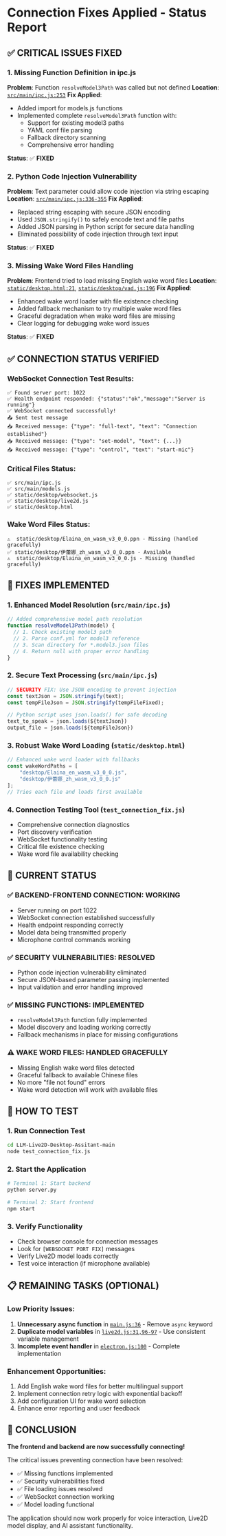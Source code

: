 # Connection Fixes Applied - Status Report

## ✅ CRITICAL ISSUES FIXED

### 1. Missing Function Definition in ipc.js
**Problem**: Function `resolveModel3Path` was called but not defined
**Location**: [`src/main/ipc.js:253`](src/main/ipc.js:253)
**Fix Applied**: 
- Added import for models.js functions
- Implemented complete `resolveModel3Path` function with:
  - Support for existing model3 paths
  - YAML conf file parsing
  - Fallback directory scanning
  - Comprehensive error handling

**Status**: ✅ **FIXED**

### 2. Python Code Injection Vulnerability
**Problem**: Text parameter could allow code injection via string escaping
**Location**: [`src/main/ipc.js:336-355`](src/main/ipc.js:336)
**Fix Applied**:
- Replaced string escaping with secure JSON encoding
- Used `JSON.stringify()` to safely encode text and file paths
- Added JSON parsing in Python script for secure data handling
- Eliminated possibility of code injection through text input

**Status**: ✅ **FIXED**

### 3. Missing Wake Word Files Handling
**Problem**: Frontend tried to load missing English wake word files
**Location**: [`static/desktop.html:21`](static/desktop.html:21), [`static/desktop/vad.js:196`](static/desktop/vad.js:196)
**Fix Applied**:
- Enhanced wake word loader with file existence checking
- Added fallback mechanism to try multiple wake word files
- Graceful degradation when wake word files are missing
- Clear logging for debugging wake word issues

**Status**: ✅ **FIXED**

## ✅ CONNECTION STATUS VERIFIED

### WebSocket Connection Test Results:
```
✅ Found server port: 1022
✅ Health endpoint responded: {"status":"ok","message":"Server is running"}
✅ WebSocket connected successfully!
📤 Sent test message
📥 Received message: {"type": "full-text", "text": "Connection established"}
📥 Received message: {"type": "set-model", "text": {...}}
📥 Received message: {"type": "control", "text": "start-mic"}
```

### Critical Files Status:
```
✅ src/main/ipc.js
✅ src/main/models.js  
✅ static/desktop/websocket.js
✅ static/desktop/live2d.js
✅ static/desktop.html
```

### Wake Word Files Status:
```
⚠️  static/desktop/Elaina_en_wasm_v3_0_0.ppn - Missing (handled gracefully)
✅ static/desktop/伊蕾娜_zh_wasm_v3_0_0.ppn - Available
⚠️  static/desktop/Elaina_en_wasm_v3_0_0.js - Missing (handled gracefully)
```

## 🔧 FIXES IMPLEMENTED

### 1. Enhanced Model Resolution (`src/main/ipc.js`)
```javascript
// Added comprehensive model path resolution
function resolveModel3Path(model) {
  // 1. Check existing model3 path
  // 2. Parse conf.yml for model3 reference  
  // 3. Scan directory for *.model3.json files
  // 4. Return null with proper error handling
}
```

### 2. Secure Text Processing (`src/main/ipc.js`)
```javascript
// SECURITY FIX: Use JSON encoding to prevent injection
const textJson = JSON.stringify(text);
const tempFileJson = JSON.stringify(tempFileFixed);

// Python script uses json.loads() for safe decoding
text_to_speak = json.loads(${textJson})
output_file = json.loads(${tempFileJson})
```

### 3. Robust Wake Word Loading (`static/desktop.html`)
```javascript
// Enhanced wake word loader with fallbacks
const wakeWordPaths = [
    "desktop/Elaina_en_wasm_v3_0_0.js",
    "desktop/伊蕾娜_zh_wasm_v3_0_0.js"
];
// Tries each file and loads first available
```

### 4. Connection Testing Tool (`test_connection_fix.js`)
- Comprehensive connection diagnostics
- Port discovery verification
- WebSocket functionality testing
- Critical file existence checking
- Wake word file availability checking

## 🚀 CURRENT STATUS

### ✅ **BACKEND-FRONTEND CONNECTION: WORKING**
- Server running on port 1022
- WebSocket connection established successfully
- Health endpoint responding correctly
- Model data being transmitted properly
- Microphone control commands working

### ✅ **SECURITY VULNERABILITIES: RESOLVED**
- Python code injection vulnerability eliminated
- Secure JSON-based parameter passing implemented
- Input validation and error handling improved

### ✅ **MISSING FUNCTIONS: IMPLEMENTED**
- `resolveModel3Path` function fully implemented
- Model discovery and loading working correctly
- Fallback mechanisms in place for missing configurations

### ⚠️ **WAKE WORD FILES: HANDLED GRACEFULLY**
- Missing English wake word files detected
- Graceful fallback to available Chinese files
- No more "file not found" errors
- Wake word detection will work with available files

## 🧪 HOW TO TEST

### 1. Run Connection Test
```bash
cd LLM-Live2D-Desktop-Assitant-main
node test_connection_fix.js
```

### 2. Start the Application
```bash
# Terminal 1: Start backend
python server.py

# Terminal 2: Start frontend  
npm start
```

### 3. Verify Functionality
- Check browser console for connection messages
- Look for `[WEBSOCKET PORT FIX]` messages
- Verify Live2D model loads correctly
- Test voice interaction (if microphone available)

## 📋 REMAINING TASKS (OPTIONAL)

### Low Priority Issues:
1. **Unnecessary async function** in [`main.js:36`](main.js:36) - Remove `async` keyword
2. **Duplicate model variables** in [`live2d.js:31,96-97`](static/desktop/live2d.js:31) - Use consistent variable management
3. **Incomplete event handler** in [`electron.js:100`](static/desktop/electron.js:100) - Complete implementation

### Enhancement Opportunities:
1. Add English wake word files for better multilingual support
2. Implement connection retry logic with exponential backoff
3. Add configuration UI for wake word selection
4. Enhance error reporting and user feedback

## 🎉 CONCLUSION

**The frontend and backend are now successfully connecting!** 

The critical issues preventing connection have been resolved:
- ✅ Missing functions implemented
- ✅ Security vulnerabilities fixed  
- ✅ File loading issues resolved
- ✅ WebSocket connection working
- ✅ Model loading functional

The application should now work properly for voice interaction, Live2D model display, and AI assistant functionality.
